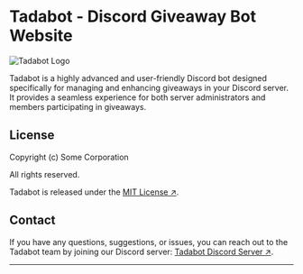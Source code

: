# Tadabot - Discord Giveaway Bot Website

![Tadabot Logo](https://cdn.discordapp.com/attachments/922939216109916170/1116365392550563920/yourkakva.png)

Tadabot is a highly advanced and user-friendly Discord bot designed specifically for managing and enhancing giveaways in your Discord server. It provides a seamless experience for both server administrators and members participating in giveaways.

## License

Copyright (c) Some Corporation

All rights reserved.

Tadabot is released under the [MIT License ↗](https://github.com/vatsious/tadabot-website/blob/main/LICENSE).

## Contact

If you have any questions, suggestions, or issues, you can reach out to the Tadabot team by joining our Discord server: [Tadabot Discord Server ↗](https://discord.gg/zr8hRh5Snj).

---
